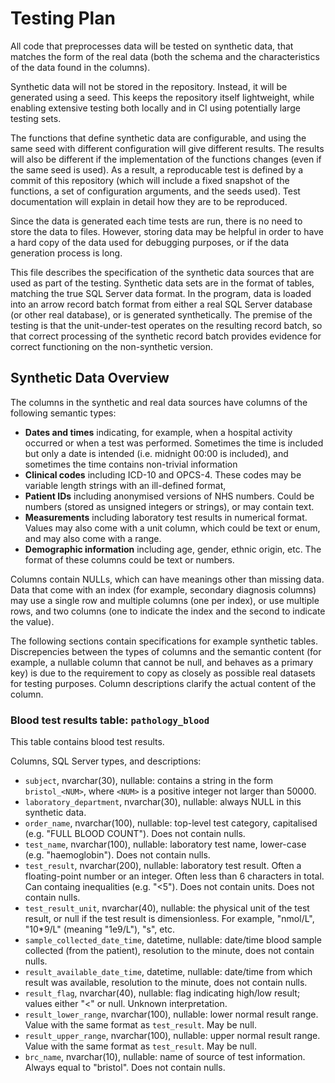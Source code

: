 # Testing Plan

All code that preprocesses data will be tested on synthetic data, that matches the form of the real data (both the schema and the characteristics of the data found in the columns).

Synthetic data will not be stored in the repository. Instead, it will be generated using a seed. This keeps the repository itself lightweight, while enabling extensive testing both locally and in CI using potentially large testing sets. 

The functions that define synthetic data are configurable, and using the same seed with different configuration will give different results. The results will also be different if the implementation of the functions changes (even if the same seed is used). As a result, a reproducable test is defined by a commit of this repository (which will include a fixed snapshot of the functions, a set of configuration arguments, and the seeds used). Test documentation will explain in detail how they are to be reproduced.

Since the data is generated each time tests are run, there is no need to store the data to files. However, storing data may be helpful in order to have a hard copy of the data used for debugging purposes, or if the data generation process is long. 

This file describes the specification of the synthetic data sources that are used as part of the testing. Synthetic data sets are in the format of tables, matching the true SQL Server data format. In the program, data is loaded into an arrow record batch format from either a real SQL Server database (or other real database), or is generated synthetically. The premise of the testing is that the unit-under-test operates on the resulting record batch, so that correct processing of the synthetic record batch provides evidence for correct functioning on the non-synthetic version.

## Synthetic Data Overview

The columns in the synthetic and real data sources have columns of the following semantic types:
* **Dates and times** indicating, for example, when a hospital activity occurred or when a test was performed. Sometimes the time is included but only a date is intended (i.e. midnight 00:00 is included), and sometimes the time contains non-trivial information
* **Clinical codes** including ICD-10 and OPCS-4. These codes may be variable length strings with an ill-defined format,  
* **Patient IDs** including anonymised versions of NHS numbers. Could be numbers (stored as unsigned integers or strings), or may contain text.
* **Measurements** including laboratory test results in numerical format. Values may also come with a unit column, which could be text or enum, and may also come with a range.
* **Demographic information** including age, gender, ethnic origin, etc. The format of these columns could be text or numbers.

Columns contain NULLs, which can have meanings other than missing data. Data that come with an index (for example, secondary diagnosis columns) may use a single row and multiple columns (one per index), or use multiple rows, and two columns (one to indicate the index and the second to indicate the value). 

The following sections contain specifications for example synthetic tables. Discrepencies between the types of columns and the semantic content (for example, a nullable column that cannot be null, and behaves as a primary key) is due to the requirement to copy as closely as possible real datasets for testing purposes. Column descriptions clarify the actual content of the column.

### Blood test results table: `pathology_blood`

This table contains blood test results.

Columns, SQL Server types, and descriptions:
* `subject`, nvarchar(30), nullable: contains a string in the form `bristol_<NUM>`, where `<NUM>` is a positive integer not larger than 50000.
* `laboratory_department`, nvarchar(30), nullable: always NULL in this synthetic data.
* `order_name`, nvarchar(100), nullable: top-level test category, capitalised (e.g. "FULL BLOOD COUNT"). Does not contain nulls.
* `test_name`, nvarchar(100), nullable: laboratory test name, lower-case (e.g. "haemoglobin"). Does not contain nulls.
* `test_result`, nvarchar(200), nullable: laboratory test result. Often a floating-point number or an integer. Often less than 6 characters in total. Can containg inequalities (e.g. "<5"). Does not contain units. Does not contain nulls.
* `test_result_unit`, nvarchar(40), nullable: the physical unit of the test result, or null if the test result is dimensionless. For example, "nmol/L", "10*9/L" (meaning "1e9/L"), "s", etc.
* `sample_collected_date_time`, datetime, nullable: date/time blood sample collected (from the patient), resolution to the minute, does not contain nulls.
* `result_available_date_time`, datetime, nullable: date/time from which result was available, resolution to the minute, does not contain nulls.
* `result_flag`, nvarchar(40), nullable: flag indicating high/low result; values either "<" or null. Unknown interpretation.
* `result_lower_range`, nvarchar(100), nullable: lower normal result range. Value with the same format as `test_result`. May be null.
* `result_upper_range`, nvarchar(100), nullable: upper normal result range. Value with the same format as `test_result`. May be null.
* `brc_name`, nvarchar(10), nullable: name of source of test information. Always equal to "bristol". Does not contain nulls.




